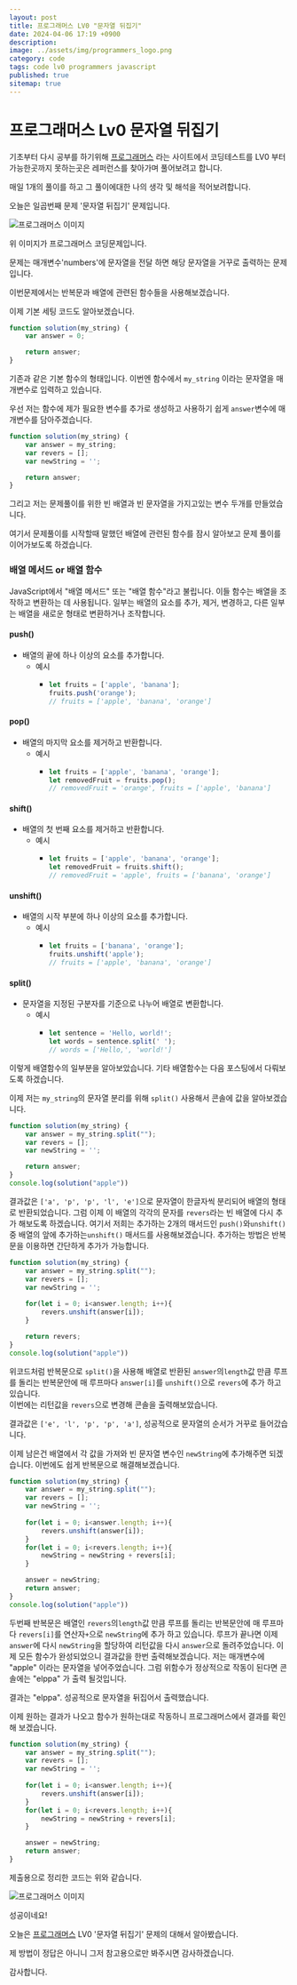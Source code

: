 ```yaml
---
layout: post
title: 프로그래머스 LV0 "문자열 뒤집기"
date: 2024-04-06 17:19 +0900
description: 
image: ../assets/img/programmers_logo.png
category: code
tags: code lv0 programmers javascript
published: true
sitemap: true
---
```


# 프로그래머스 Lv0 문자열 뒤집기

  기초부터 다시 공부를 하기위해 [프로그래머스](https://programmers.co.kr/) 라는 사이트에서
  코딩테스트를 LV0 부터 가능한곳까지 못하는곳은 레퍼런스를 찾아가며 풀어보려고 합니다.
  
  매일 1개의 풀이를 하고 그 풀이에대한 나의 생각 및 해석을 적어보려합니다.

  오늘은 일곱번째 문제 '문자열 뒤집기' 문제입니다.

  ![프로그래머스 이미지](../assets/img/문자열뒤집기_01.png)

  위 이미지가 프로그래머스 코딩문제입니다.
  
  문제는 매개변수'numbers'에 문자열을 전달 하면 해당 문자열을 거꾸로 출력하는 문제입니다.

  이번문제에서는 반복문과 배열에 관련된 함수들을 사용해보겠습니다.

  이제 기본 세팅 코드도 알아보겠습니다.
  
```javascript
function solution(my_string) {
    var answer = 0;

    return answer;
}
``` 
기존과 같은 기본 함수의 형태입니다. 이번엔 함수에서 `my_string` 이라는 문자열을 매개변수로 입력하고 있습니다.

우선 저는 함수에 제가 필요한 변수를 추가로 생성하고 사용하기 쉽게 `answer`변수에 매개변수를 담아주겠습니다.

```javascript
function solution(my_string) {
    var answer = my_string;
    var revers = [];
    var newString = '';

    return answer;
}
``` 
그리고 저는 문제풀이를 위한 빈 배열과 빈 문자열을 가지고있는 변수 두개를 만들었습니다.

여기서 문제풀이를 시작할때 말했던 배열에 관련된 함수를 잠시 알아보고 문제 풀이를 이어가보도록 하겠습니다.

### 배열 메서드 or 배열 함수
JavaScript에서 "배열 메서드" 또는 "배열 함수"라고 불립니다. 이들 함수는 배열을 조작하고 변환하는 데 사용됩니다. 일부는 배열의 요소를 추가, 제거, 변경하고, 다른 일부는 배열을 새로운 형태로 변환하거나 조작합니다.

#### push()
+ 배열의 끝에 하나 이상의 요소를 추가합니다.
  + 예시
    + ```javascript
      let fruits = ['apple', 'banana'];
      fruits.push('orange');
      // fruits = ['apple', 'banana', 'orange']
      ```
#### pop()
+ 배열의 마지막 요소를 제거하고 반환합니다.
  + 예시
    + ```javascript
      let fruits = ['apple', 'banana', 'orange'];
      let removedFruit = fruits.pop();
      // removedFruit = 'orange', fruits = ['apple', 'banana']
      ```
#### shift()
+ 배열의 첫 번째 요소를 제거하고 반환합니다.
  + 예시
    + ```javascript
      let fruits = ['apple', 'banana', 'orange'];
      let removedFruit = fruits.shift();
      // removedFruit = 'apple', fruits = ['banana', 'orange']
      ```
#### unshift()
+ 배열의 시작 부분에 하나 이상의 요소를 추가합니다.
  + 예시
    + ```javascript
      let fruits = ['banana', 'orange'];
      fruits.unshift('apple');
      // fruits = ['apple', 'banana', 'orange']
      ```
#### split()
+ 문자열을 지정된 구분자를 기준으로 나누어 배열로 변환합니다.
  + 예시
    + ```javascript
      let sentence = 'Hello, world!';
      let words = sentence.split(' ');
      // words = ['Hello,', 'world!']
      ```

이렇게 배열함수의 일부분을 알아보았습니다. 기타 배열함수는 다음 포스팅에서 다뤄보도록 하겠습니다.

이제 저는 `my_string`의 문자열 분리를 위해 `split()` 사용해서 콘솔에 값을 알아보겠습니다.

```javascript
function solution(my_string) {
    var answer = my_string.split("");
    var revers = [];
    var newString = '';

    return answer;
}
console.log(solution("apple"))
``` 

결과값은 `['a', 'p', 'p', 'l', 'e']`으로 문자열이 한글자씩 분리되어 배열의 형태로 반환되었습니다.
그럼 이제 이 배열의 각각의 문자를 `revers`라는 빈 배열에 다시 추가 해보도록 하겠습니다.
여기서 저희는 추가하는 2개의 매서드인 `push()`와`unshift()` 중 배열의 앞에 추가하는`unshift()` 매서드를 사용해보겠습니다.
추가하는 방법은 반복문을 이용하면 간단하게 추가가 가능합니다.

```javascript
function solution(my_string) {
    var answer = my_string.split("");
    var revers = [];
    var newString = '';
    
    for(let i = 0; i<answer.length; i++){
        revers.unshift(answer[i]);
    }

    return revers;
}
console.log(solution("apple"))
``` 

위코드처럼 반복문으로 `split()`을 사용해 배열로 반환된 `answer`의`length`값 만큼 루프를 돌리는 반복문안에
매 루프마다 `answer[i]`를 `unshift()`으로 `revers`에 추가 하고 있습니다.   
이번에는 리턴값을 `revers`으로 변경해 콘솔을 출력해보았습니다.

결과값은 `['e', 'l', 'p', 'p', 'a']`, 성공적으로 문자열의 순서가 거꾸로 들어갔습니다.

이제 남은건 배열에서 각 값을 가져와 빈 문자열 변수인 `newString`에 추가해주면 되겠습니다.
이번에도 쉽게 반복문으로 해결해보겠습니다.

```javascript
function solution(my_string) {
    var answer = my_string.split("");
    var revers = [];
    var newString = '';
    
    for(let i = 0; i<answer.length; i++){
        revers.unshift(answer[i]);
    }
    for(let i = 0; i<revers.length; i++){
        newString = newString + revers[i];
    }

    answer = newString;
    return answer;
}
console.log(solution("apple"))
``` 

두번째 반복문은 배열인 `revers`의`length`값 만큼 루프를 돌리는 반복문안에
매 루프마다 `revers[i]`를 연산자`+`으로 `newString`에 추가 하고 있습니다.
루프가 끝나면 이제 `answer`에 다시 `newString`을 할당하여 리턴값을 다시 `answer`으로 돌려주었습니다.
이제 모든 함수가 완성되었으니 결과값을 한번 출력해보겠습니다. 저는 매개변수에 "apple" 이라는 문자열을 넣어주었습니다.
그럼 위함수가 정상적으로 작동이 된다면 콘솔에는 "elppa" 가 출력 될것입니다.   
   
결과는 "elppa". 성공적으로 문자열을 뒤집어서 출력했습니다.

이제 원하는 결과가 나오고 함수가 원하는대로 작동하니 프로그래머스에서 결과를 확인해 보겠습니다.

```javascript
function solution(my_string) {
    var answer = my_string.split("");
    var revers = [];
    var newString = '';
    
    for(let i = 0; i<answer.length; i++){
        revers.unshift(answer[i]);
    }
    for(let i = 0; i<revers.length; i++){
        newString = newString + revers[i];
    }

    answer = newString;
    return answer;
}
``` 
제출용으로 정리한 코드는 위와 같습니다.

![프로그래머스 이미지](../assets/img/문자열뒤집기_02.png)

성공이네요!

오늘은 [프로그래머스](https://programmers.co.kr/) LV0 '문자열 뒤집기' 문제의 대해서 알아봤습니다.

제 방법이 정답은 아니니 그저 참고용으로만 봐주시면 감사하겠습니다.

감사합니다.